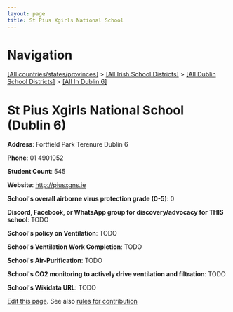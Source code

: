```yaml
---
layout: page
title: St Pius Xgirls National School
---
```

# Navigation

[[All countries/states/provinces]](../../../..) > [[All Irish School Districts]](../../..) > [[All Dublin School Districts]](../..) > [[All In Dublin 6]](..)

# St Pius Xgirls National School (Dublin 6)

**Address**: Fortfield Park Terenure Dublin 6

**Phone**: 01 4901052

**Student Count**: 545

**Website**: <http://piusxgns.ie>

**School's overall airborne virus protection grade (0-5)**: 0

**Discord, Facebook, or WhatsApp group for discovery/advocacy for THIS school**: TODO

**School's policy on Ventilation**: TODO

**School's Ventilation Work Completion**: TODO

**School's Air-Purification**: TODO

**School's CO2 monitoring to actively drive ventilation and filtration**: TODO

**School's Wikidata URL**: TODO


[Edit this page](https://github.com/ventilate-schools/Ireland/edit/main/./Dublin_6/St_Pius_Xgirls_National_School.md). See also [rules for contribution](../../../contribution-rules/)